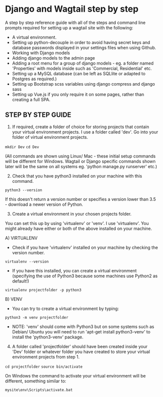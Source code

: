 # Django and Wagtail step by step

A step by step reference guide with all of the steps and command line prompts required for setting up a wagtail site with the following:
- A virtual environment.
- Setting up python-decouple in order to avoid having secret keys and database passwords displayed in your settings files when using Github.
- Working with Django models
- Adding django models to the admin page
- Adding a root menu for a group of django models - eg. a folder named 'Properties' with models inside such as 'Commercial, Residential' etc.
- Setting up a MySQL database (can be left as SQLlite or adapted to Postgres as required.)
- Setting up Bootstrap scss variables using django compress and django sass
- Setting up Vue.js if you only require it on some pages, rather than creating a full SPA.

## STEP BY STEP GUIDE

1. If required, create a folder of choice for storing projects that contain your virtual environment projects.
I use a folder called 'dev'. 
Go into your folder of virtual environment projects.

`mkdir Dev`
`cd Dev`

(All commands are shown using Linux/ Mac - these initial setup commands will be different for Windows.  Wagtail or Django specific commands shown later will be the same on all systems eg. 'python manage.py runserver' etc.)

2. Check that you have python3 installed on your machine with this command.

`python3 --version`

If this doesn't return a version number or specifies a version lower than 3.5 - download a newer version of Python.

3. Create a virtual environment in your chosen projects folder.

You can set this up by using 'virtualenv' or 'venv'. I use 'virtualenv'.
You might already have either or both of the above installed on your machine.

A) VIRTUALENV
- Check if you have 'virtualenv' installed on your machine by checking the version number.

`virtualenv --version`

- If you have this installed, you can create a virtual environment (specifying the use of Python3 because some machines use Python2 as default!)

`virtualenv projectfolder -p python3`

B) VENV
- You can try to create a virtual environment by typing: 

`python3 -m venv projectfolder`

- NOTE: 'venv' should come with Python3 but on some systems such as Debian/ Ubuntu you will need to run 'apt-get install python3-venv' to install the 'python3-venv' package.

4. A folder called 'projectfolder' should have been created inside your 'Dev' folder or whatever folder you have created to store your virtual environment projects from step 1.

`cd projectfolder`
`source bin/activate`

On Windows the command to activate your virtual environment will be different, something similar to:

`mysite\env\Scripts\activate.bat`

